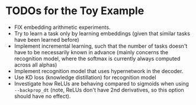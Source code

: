 # TODOs for the Toy Example
* FIX embedding arithmetic experiments.
* Try to learn a task only by learning embeddings (given that similar tasks have been learned before)
* Implement incremental learning, such that the number of tasks doesn't have to be necessarily known in advance (mainly concerns the recognition model, where the softmax is currently always computed across all alphas)
* Implement recognition model that uses hypernetwork in the decoder.
* Use KD loss (knowledge distillation) for recognition model
* Investigate how ReLUs are behaving compared to sigmoids when using `--backprop_dt` (note, ReLUs don't have 2nd derivatives, so this option should have no effect).
